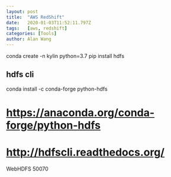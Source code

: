 ```yaml
---
layout: post
title:  "AWS RedShift"
date:   2020-01-03T11:52:11.797Z
tags:   [aws, redshift]
categories: [Tools]
author: Alan Wang
---
```


conda create -n kylin python=3.7 
pip install hdfs




## hdfs cli
conda install -c conda-forge python-hdfs


# https://anaconda.org/conda-forge/python-hdfs
# http://hdfscli.readthedocs.org/


WebHDFS  50070 



